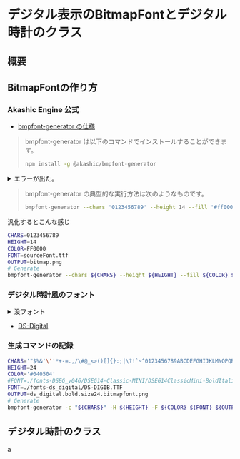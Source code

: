 デジタル表示のBitmapFontとデジタル時計のクラス
==============================================

概要
----

BitmapFontの作り方
------------------

### Akashic Engine 公式

- [bmpfont-generator の仕様](https://akashic-games.github.io/reference/tool/bmpfont-generator.html)

> bmpfont-generator は以下のコマンドでインストールすることができます。
> ```bash
> npm install -g @akashic/bmpfont-generator
> ```

<details>
<summary>エラーが出た。</summary>
Copilotに聞いたら、ローカルビルドに必要なライブラリが足りないとのこと。
以下のコマンドでインストールするってコトまで教えてくれた。

```sh
sudo apt update
sudo apt install -y build-essential libcairo2-dev libpango1.0-dev libjpeg-dev libgif-dev librsvg2-dev pkg-config libpixman-1-dev
```

インストール後に再実行したらうまく行った。

</details>



> bmpfont-generator の典型的な実行方法は次のようなものです。
> ```bash
> bmpfont-generator --chars '0123456789' --height 14 --fill '#ff0000' sourceFont.ttf bitmap.png
> ```

汎化するとこんな感じ

```sh
CHARS=0123456789
HEIGHT=14
COLOR=FF0000
FONT=sourceFont.ttf
OUTPUT=bitmap.png
# Generate
bmpfont-generator --chars ${CHARS} --height ${HEIGHT} --fill ${COLOR} ${FONT} ${OUTPUT}
```

### デジタル時計風のフォント

<details>
<summary>没フォント</summary>
- [7セグ・14セグフォント 「DSEG」](https://www.keshikan.net/fonts.html)

サポートしてる文字かつ特殊文字じゃないものをBitmapFont化する

```js
const xpath = "//table[@class='center']//tr/td[2]";
[...$x(xpath)].map(e=>e.textContent).join("");
//主力結果の「0(ALL SEGMENT)」以降を削除して使用する
//=>'"$%&\'()*+,-./0123456789:<=>?@ABCDEFGHIJKLMNOPQRSTUVWXYZ\\^_`abcdefghijklmnopqrstuvwxyz|~\\¦°±（後略）'
// シングルクオート（'）と円記号（\）がクォートされているので注意
```

フォントは「DSEG14 Classic Mini Bold Italic」が良さそう

```
./fonts-DSEG_v046/DSEG14-Classic-MINI/DSEG14ClassicMini-BoldItalic.ttf
```

</details>


- [DS-Digital](https://www.dafont.com/ds-digital.font)




### 生成コマンドの記録

```sh
CHARS='"$%&'\''*+-=.,/\#@_<>()[]{}:;|\?!`~^0123456789ABCDEFGHIJKLMNOPQRSTUVWXYZabcdefghijklmnopqrstuvwxyz'
HEIGHT=24
COLOR='#040504'
#FONT=./fonts-DSEG_v046/DSEG14-Classic-MINI/DSEG14ClassicMini-BoldItalic.ttf
FONT=./fonts-ds_digital/DS-DIGIB.TTF
OUTPUT=ds_digital.bold.size24.bitmapfont.png
# Generate
bmpfont-generator -c "${CHARS}" -H ${HEIGHT} -F ${COLOR} ${FONT} ${OUTPUT}
```


デジタル時計のクラス
--------------------

a
